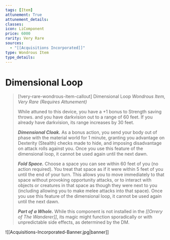```yaml
---
tags: [Item]
attunement: True
attunement_details: 
classes: 
icon: LiComponent
price: 6000
rarity: Very Rare
sources:
  - "[[Acquisitions Incorporated]]"
type: Wondrous Item
type_details: 
---
```

# Dimensional Loop
>[!very-rare-wondrous-item-callout] Dimensional Loop
>*Wondrous Item, Very Rare (Requires Attunement)*
>
>While attuned to this device, you have a +1 bonus to Strength saving throws. and you have darkvision out to a range of 60 feet. If you already have darkvision, its range increases by 30 feet.
>
>***Dimensional Cloak.*** As a bonus action, you send your body out of phase with the material world for 1 minute, granting you advantage on Dexterity (Stealth) checks made to hide, and imposing disadvantage on attack rolls against you. Once you use this feature of the dimensional loop, it cannot be used again until the next dawn.
>
>***Fold Space.*** Choose a space you can see within 60 feet of you (no action required). You treat that space as if it were within 5 feet of you until the end of your turn. This allows you to move immediately to that space without provoking opportunity attacks, or to interact with objects or creatures in that space as though they were next to you (including allowing you to make melee attacks into that space). Once you use this feature of the dimensional loop, it cannot be used again until the next dawn.
>
>***Part of a Whole.*** While this component is not installed in the *[[Orrery of The Wanderer]]*, its magic might function sporadically or with unpredictable side effects, as determined by the DM.

![[Acquisitions-Incorporated-Banner.jpg|banner]]
